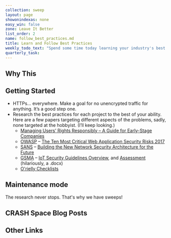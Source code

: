 ```yaml
---
collection: sweep
layout: page
showonindexas: none
easy_win: false
zone: Leave It Better
list_order: 2
name: follow_best_practices.md
title: Learn and Follow Best Practices
weekly_todo_text: "Spend some time today learning your industry's best practices."
quarterly_task:
---
```

## Why This

## Getting Started

*   HTTPs… everywhere. Make a goal for no unencrypted traffic for anything. It’s a good step one.
*   Research the best practices for each project to the best of your ability. Here are a few papers targeting different aspects of the problems, sadly, none targeted at the hobbyist. (I’ll keep looking.)
    *   [Managing Users’ Rights Responsibly – A Guide for Early-Stage Companies](http://www.csrandthelaw.com/2016/04/01/managing-users-rights-responsibly-a-guide-for-early-stage-companies/)
    *   [OWASP](https://www.owasp.org) – [The Ten Most Critical Web Application Security Risks 2017](https://www.owasp.org/index.php/Category:OWASP_Top_Ten_2017_Project)
    *   [SANS](https://www.sans.org/) – [Building the New Network Security Architecture for the Future](https://www.sans.org/reading-room/whitepapers/analyst/building-network-security-architecture-future-38255)
    *   [GSMA](https://www.gsma.com/iot/future-iot-networks/iot-security-guidelines/) – [IoT Security Guidelines Overview](https://www.gsma.com/iot/iot-security-guidelines-overview-document/), and [Assessment](https://www.gsma.com/iot/iot-security-assessment/) (hilariously, a .docx)
    * [O'rielly Checklists](https://www.oreilly.com/ideas/of-oaths-and-checklists)

## Maintenance mode

The research never stops. That's why we have sweeps!

## CRASH Space Blog Posts

## Other Links
